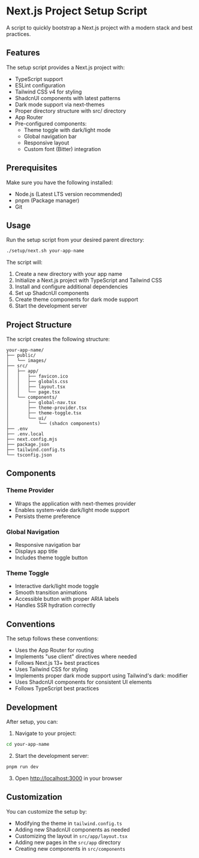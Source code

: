 # Next.js Project Setup Script

A script to quickly bootstrap a Next.js project with a modern stack and best practices.

## Features

The setup script provides a Next.js project with:

- TypeScript support
- ESLint configuration
- Tailwind CSS v4 for styling
- ShadcnUI components with latest patterns
- Dark mode support via next-themes
- Proper directory structure with src/ directory
- App Router
- Pre-configured components:
  - Theme toggle with dark/light mode
  - Global navigation bar
  - Responsive layout
  - Custom font (Bitter) integration

## Prerequisites

Make sure you have the following installed:

- Node.js (Latest LTS version recommended)
- pnpm (Package manager)
- Git

## Usage

Run the setup script from your desired parent directory:

```bash
./setup/next.sh your-app-name
```


The script will:
1. Create a new directory with your app name
2. Initialize a Next.js project with TypeScript and Tailwind CSS
3. Install and configure additional dependencies
4. Set up ShadcnUI components
5. Create theme components for dark mode support
6. Start the development server

## Project Structure

The script creates the following structure:

```
your-app-name/
├── public/
│   └── images/
├── src/
│   ├── app/
│   │   ├── favicon.ico
│   │   ├── globals.css
│   │   ├── layout.tsx
│   │   └── page.tsx
│   └── components/
│       ├── global-nav.tsx
│       ├── theme-provider.tsx
│       ├── theme-toggle.tsx
│       └── ui/
│           └── (shadcn components)
├── .env
├── .env.local
├── next.config.mjs
├── package.json
├── tailwind.config.ts
└── tsconfig.json
```

## Components

### Theme Provider
- Wraps the application with next-themes provider
- Enables system-wide dark/light mode support
- Persists theme preference

### Global Navigation
- Responsive navigation bar
- Displays app title
- Includes theme toggle button

### Theme Toggle
- Interactive dark/light mode toggle
- Smooth transition animations
- Accessible button with proper ARIA labels
- Handles SSR hydration correctly

## Conventions

The setup follows these conventions:

- Uses the App Router for routing
- Implements "use client" directives where needed
- Follows Next.js 13+ best practices
- Uses Tailwind CSS for styling
- Implements proper dark mode support using Tailwind's dark: modifier
- Uses ShadcnUI components for consistent UI elements
- Follows TypeScript best practices

## Development

After setup, you can:

1. Navigate to your project:
```bash
cd your-app-name
```

2. Start the development server:
```bash
pnpm run dev
```

3. Open [http://localhost:3000](http://localhost:3000) in your browser

## Customization

You can customize the setup by:

- Modifying the theme in `tailwind.config.ts`
- Adding new ShadcnUI components as needed
- Customizing the layout in `src/app/layout.tsx`
- Adding new pages in the `src/app` directory
- Creating new components in `src/components`
